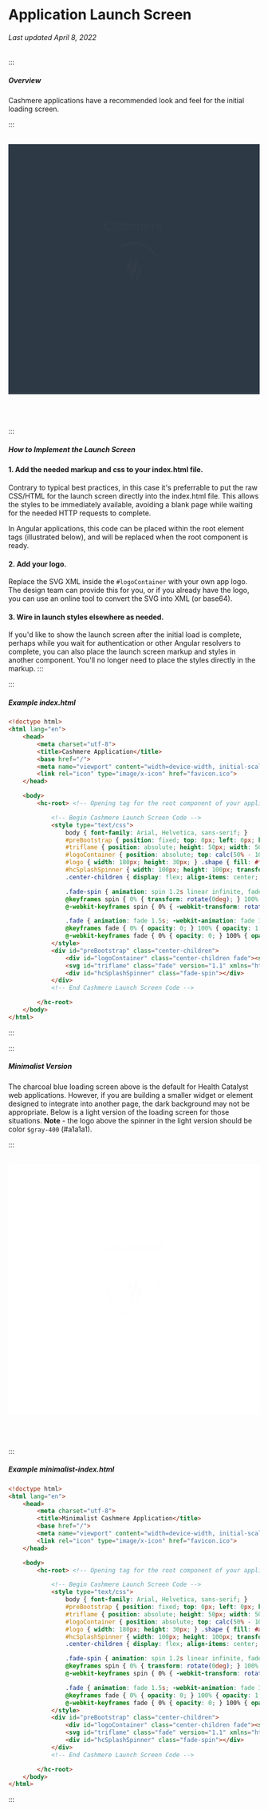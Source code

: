 # Application Launch Screen

###### Last updated April 8, 2022

:::

##### Overview

Cashmere applications have a recommended look and feel for the initial loading screen.

:::

<br>
<style type="text/css">
    #preBootstrap { position: relative; height: 500px; width: 100%; background-color: #2E3946; }
    #min-preBootstrap { position: relative; height: 500px; width: 100%; background-color: #FFFFFF; }
    #triflame { position: absolute; height: 50px; width: 50px; top: calc(50% - 25px); left: calc(50% - 25px); }
    #logoContainer { position: absolute; top: calc(50% - 100px); left: 0; width: 100%; }
    #logo { width: 180px; height: 30px; } .shape { fill: #fff;}
    #min-logo { width: 180px; height: 30px; } .shape { fill: #a1a1a1;}
    #hcSplashSpinner { width: 100px; height: 100px; transform-origin: center center; border: 3px solid rgba(0, 0, 0, 0.2); border-radius: 50%; border-top: 3px solid #fff; }
    #min-hcSplashSpinner { width: 100px; height: 100px; transform-origin: center center; border: 3px solid rgba(0, 0, 0, 0.1); border-radius: 50%; border-top: 3px solid #a1a1a1; }
    .center-children { display: flex; align-items: center; justify-content: center; }
    .fade-spin { animation: spin 1.2s linear infinite, fade 1.5s; -webkit-animation: spin 1.2s linear infinite, fade 1.5s; }
    @keyframes spin { 0% { transform: rotate(0deg); } 100% { transform: rotate(360deg); } }
    @-webkit-keyframes spin { 0% { -webkit-transform: rotate(0deg); } 100% { -webkit-transform: rotate(360deg); } }
    .fade { animation: fade 1.5s; -webkit-animation: fade 1.5s; }
    @keyframes fade { 0% { opacity: 0; } 100% { opacity: 1; } }
    @-webkit-keyframes fade { 0% { opacity: 0; } 100% { opacity: 1; } }
</style>
<div id="preBootstrap" class="center-children">
    <div id="logoContainer" class="center-children fade"><svg id="logo" data-name="Cashmere" xmlns="http://www.w3.org/2000/svg" viewBox="0 0 197.5 48.63"><defs><style>.cls-1{fill:#fff;}</style></defs><path class="cls-1" d="M23.41,11.23a39.16,39.16,0,0,0-6-.5C9.1,10.73,9,15.51,9,22s.06,11.27,8.33,11.27a38,38,0,0,0,6-.5l.48,4.08a33.15,33.15,0,0,1-7.72.85C6,37.7,3.55,32.92,3.55,22S6.05,6.31,16.17,6.31a33.76,33.76,0,0,1,7.72.84Z"/><path class="cls-1" d="M26.84,30.37c0-4.1,1.78-6.68,6.33-7.36a74.14,74.14,0,0,1,8.32-.62c0-3.26-1.42-4.9-5-4.9a68,68,0,0,0-8.17.59l-.41-3.67A54.67,54.67,0,0,1,37,13.56c5.17,0,9.43,1.41,9.43,7.4V31.32c0,1.55-.06,2.89-.19,4.32-2.63,1.48-6.13,2.06-10.51,2.06C29.34,37.7,26.84,35.2,26.84,30.37Zm14.65-4.71a35.79,35.79,0,0,0-6.38.57c-2.45.56-3.32,1.32-3.32,4.06,0,2.94,1.64,3.66,4.65,3.66a12.11,12.11,0,0,0,4.91-.81c.1-1,.14-2.1.14-3.15Z"/><path class="cls-1" d="M62.34,31c0-2.69-2.42-2.92-4.61-3.59-3.78-1.15-7.37-2.11-7.37-7.17s3.63-6.63,8.29-6.63a34.56,34.56,0,0,1,8.36.91l-.48,3.68a32,32,0,0,0-5.87-.63c-1.9,0-5.29,0-5.29,2.4s2.85,2.9,4.8,3.56c4,1.36,7.26,2.11,7.26,7.29,0,5.42-4,6.93-9.16,6.93a36.31,36.31,0,0,1-8.12-.93L50.63,33a39.79,39.79,0,0,0,6.25.65C58.75,33.66,62.34,33.72,62.34,31Z"/><path class="cls-1" d="M91.58,37.38h-5V22.9c0-3.75-.69-5.33-5.53-5.33a11.34,11.34,0,0,0-4.44.92V37.38h-5V4.79h5v9.65a19.31,19.31,0,0,1,5.81-.88c8.3,0,9.17,3.86,9.17,8.75Z"/><path class="cls-1" d="M114.81,37.38h-5V22.85c0-3.53-.85-5.32-4.65-5.32a9,9,0,0,0-3.6.78,28.93,28.93,0,0,0-.15,3.15V37.38h-5V19.93c0-1.54.07-2.89.2-4.32a23.38,23.38,0,0,1,9.78-2A9.72,9.72,0,0,1,112.21,15a21,21,0,0,1,7.58-1.47c7.35,0,8.43,4,8.43,8.75V37.38h-5V22.85c0-3.53-.85-5.32-4.65-5.32a9.36,9.36,0,0,0-4.13,1,15.43,15.43,0,0,1,.38,3.75Z"/><path class="cls-1" d="M137.62,28.13c.27,4.52,2.63,5.58,6.27,5.58a65.92,65.92,0,0,0,8.44-.61l.42,3.74a59,59,0,0,1-10.15.86c-7.88,0-9.95-5.11-9.95-12.08,0-8.53,2.64-12.06,10.46-12.06,8.46,0,10.27,4.46,10.27,11.47,0,.56,0,1.14-.06,1.74-2.7.47-8.31,1-11.55,1.17Zm4.6-3.65c1.73-.08,4.44-.3,6.07-.52a10.24,10.24,0,0,0,.05-1.1c0-3.58-1.32-5.53-5.23-5.53-5,0-5.62,3.13-5.62,7.38Z"/><path class="cls-1" d="M162.7,37.38h-5V19.93c0-1.54.07-2.89.2-4.32a19.74,19.74,0,0,1,9.24-2,21.74,21.74,0,0,1,2.19.09l-.4,4a16,16,0,0,0-1.79-.09,10.6,10.6,0,0,0-4.29.79,29,29,0,0,0-.15,3.16Z"/><path class="cls-1" d="M176.35,28.13c.26,4.52,2.62,5.58,6.27,5.58a65.75,65.75,0,0,0,8.43-.61l.42,3.74a58.87,58.87,0,0,1-10.15.86c-7.88,0-9.95-5.11-9.95-12.08,0-8.53,2.64-12.06,10.47-12.06,8.46,0,10.27,4.46,10.27,11.47,0,.56,0,1.14-.07,1.74-2.69.47-8.3,1-11.55,1.17Zm4.59-3.65c1.73-.08,4.45-.3,6.07-.52a10.24,10.24,0,0,0,.05-1.1c0-3.58-1.32-5.53-5.22-5.53-5,0-5.63,3.13-5.63,7.38Z"/></svg></div>
    <svg id="triflame" class="fade" version="1.1" xmlns="http://www.w3.org/2000/svg" x="0px" y="0px" viewBox="0 0 11.1 18.5" style="enable-background:new 0 0 11.1 18.5;" xml:space="preserve"><style type="text/css"> .st0{fill:#FFFFFF;} </style> <path class="st0" d="M5.7,18.3c-0.6-0.3-1.1-0.7-1.5-1.2c-0.4-0.5-0.8-1.1-1-1.8c-0.2-0.7-0.4-1.4-0.4-2.2c0-4.6,3.8-7,3.4-11.6 c0-0.3,0-0.5-0.1-0.8C5.9,0.5,5.8,0.3,5.7,0.2c0.6,0.3,1.1,0.7,1.5,1.2c0.4,0.5,0.8,1.1,1,1.8c0.2,0.7,0.4,1.4,0.4,2.2 c0,3.9-3.6,6.8-3.6,11c0,0.4,0.1,0.8,0.2,1.1C5.3,17.8,5.4,18.1,5.7,18.3"/> <path class="st0" d="M9.1,18.1c-0.4-0.2-0.7-0.5-1-0.8c-0.3-0.3-0.5-0.7-0.7-1.2c-0.2-0.4-0.2-0.9-0.2-1.5c0-3.1,2.8-4.8,2.4-8.7 c0.5,0.5,1,1.4,1.3,2C10.9,8.3,11,8.8,11,9.3c0,2.6-2.4,4.6-2.4,7.4c0,0.3,0,0.5,0.1,0.7C8.8,17.7,8.9,17.9,9.1,18.1"/> <path class="st0" d="M2,12.9c-0.4-0.2-0.7-0.5-1-0.8c-0.3-0.3-0.5-0.7-0.7-1.2C0.2,10.4,0.1,10,0.1,9.4c0-3.1,2.8-4.8,2.4-8.7 c0.5,0.5,1,1.4,1.3,2C3.9,3.2,4,3.6,4,4.2c0,2.6-2.4,4.6-2.4,7.4c0,0.3,0,0.5,0.1,0.7C1.8,12.5,1.9,12.7,2,12.9"/> </svg>
    <div id="hcSplashSpinner" class="fade-spin"></div>
</div>

<br>
<br>
<br>

:::
##### How to Implement the Launch Screen

#### 1. Add the needed markup and css to your index.html file.
Contrary to typical best practices, in this case it's preferrable to put the raw CSS/HTML for the launch screen directly into the index.html file. This allows the styles to be immediately available, avoiding a blank page while waiting for the needed HTTP requests to complete.

In Angular applications, this code can be placed within the root element tags (illustrated below), and will be replaced when the root component is ready.

#### 2. Add your logo.
Replace the SVG XML inside the `#logoContainer` with your own app logo. The design team can provide this for you, or if you already have the logo, you can use an online tool to convert the SVG into XML (or base64).

#### 3. Wire in launch styles elsewhere as needed.
If you'd like to show the launch screen after the initial load is complete, perhaps while you wait for authentication or other Angular resolvers to complete, you can also place the launch screen markup and styles in another component. You'll no longer need to place the styles directly in the markup.
:::


:::

##### Example index.html

```html
<!doctype html>
<html lang="en">
    <head>
        <meta charset="utf-8">
        <title>Cashmere Application</title>
        <base href="/">
        <meta name="viewport" content="width=device-width, initial-scale=1">
        <link rel="icon" type="image/x-icon" href="favicon.ico">
    </head>

    <body>
        <hc-root> <!-- Opening tag for the root component of your application (if an angular app) -->

            <!-- Begin Cashmere Launch Screen Code -->
            <style type="text/css">
                body { font-family: Arial, Helvetica, sans-serif; }
                #preBootstrap { position: fixed; top: 0px; left: 0px; height: 100%; width: 100%; background-color: #2E3946; z-index: 999999; }
                #triflame { position: absolute; height: 50px; width: 50px; top: calc(50% - 25px); left: calc(50% - 25px); }
                #logoContainer { position: absolute; top: calc(50% - 100px); left: 0; width: 100%; }
                #logo { width: 180px; height: 30px; } .shape { fill: #fff;}
                #hcSplashSpinner { width: 100px; height: 100px; transform-origin: center center; border: 3px solid rgba(0, 0, 0, 0.2); border-radius: 50%; border-top: 3px solid #fff; }
                .center-children { display: flex; align-items: center; justify-content: center; }

                .fade-spin { animation: spin 1.2s linear infinite, fade 1.5s; -webkit-animation: spin 1.2s linear infinite, fade 1.5s; }
                @keyframes spin { 0% { transform: rotate(0deg); } 100% { transform: rotate(360deg); } }
                @-webkit-keyframes spin { 0% { -webkit-transform: rotate(0deg); } 100% { -webkit-transform: rotate(360deg); } }

                .fade { animation: fade 1.5s; -webkit-animation: fade 1.5s; }
                @keyframes fade { 0% { opacity: 0; } 100% { opacity: 1; } }
                @-webkit-keyframes fade { 0% { opacity: 0; } 100% { opacity: 1; } }
            </style>
            <div id="preBootstrap" class="center-children">
                <div id="logoContainer" class="center-children fade"><svg id="logo" data-name="AppLogo" xmlns="http://www.w3.org/2000/svg" viewBox="0 0 747.7 110.52"><!-- your logo SVG code --></svg></div>
                <svg id="triflame" class="fade" version="1.1" xmlns="http://www.w3.org/2000/svg" x="0px" y="0px" viewBox="0 0 11.1 18.5" style="enable-background:new 0 0 11.1 18.5;" xml:space="preserve"><style type="text/css"> .st0{fill:#FFFFFF;} </style> <path class="st0" d="M5.7,18.3c-0.6-0.3-1.1-0.7-1.5-1.2c-0.4-0.5-0.8-1.1-1-1.8c-0.2-0.7-0.4-1.4-0.4-2.2c0-4.6,3.8-7,3.4-11.6 c0-0.3,0-0.5-0.1-0.8C5.9,0.5,5.8,0.3,5.7,0.2c0.6,0.3,1.1,0.7,1.5,1.2c0.4,0.5,0.8,1.1,1,1.8c0.2,0.7,0.4,1.4,0.4,2.2 c0,3.9-3.6,6.8-3.6,11c0,0.4,0.1,0.8,0.2,1.1C5.3,17.8,5.4,18.1,5.7,18.3"/> <path class="st0" d="M9.1,18.1c-0.4-0.2-0.7-0.5-1-0.8c-0.3-0.3-0.5-0.7-0.7-1.2c-0.2-0.4-0.2-0.9-0.2-1.5c0-3.1,2.8-4.8,2.4-8.7 c0.5,0.5,1,1.4,1.3,2C10.9,8.3,11,8.8,11,9.3c0,2.6-2.4,4.6-2.4,7.4c0,0.3,0,0.5,0.1,0.7C8.8,17.7,8.9,17.9,9.1,18.1"/> <path class="st0" d="M2,12.9c-0.4-0.2-0.7-0.5-1-0.8c-0.3-0.3-0.5-0.7-0.7-1.2C0.2,10.4,0.1,10,0.1,9.4c0-3.1,2.8-4.8,2.4-8.7 c0.5,0.5,1,1.4,1.3,2C3.9,3.2,4,3.6,4,4.2c0,2.6-2.4,4.6-2.4,7.4c0,0.3,0,0.5,0.1,0.7C1.8,12.5,1.9,12.7,2,12.9"/> </svg>
                <div id="hcSplashSpinner" class="fade-spin"></div>
            </div>
            <!-- End Cashmere Launch Screen Code -->

        </hc-root>
    </body>
</html>
```
:::

:::

##### Minimalist Version

The charcoal blue loading screen above is the default for Health Catalyst web applications.
However, if you are building a smaller widget or element designed to integrate into another page, the dark background may not be appropriate.
Below is a light version of the loading screen for those situations.
**Note** - the logo above the spinner in the light version should be color `$gray-400` (#a1a1a1).

:::

<br>
<div id="min-preBootstrap" class="center-children">
    <div id="logoContainer" class="center-children fade"><svg id="min-logo" data-name="Cashmere-Min" xmlns="http://www.w3.org/2000/svg" viewBox="0 0 197.5 48.63"><defs><style>.cls-min-1{fill:#a1a1a1;}</style></defs><path class="cls-min-1" d="M23.41,11.23a39.16,39.16,0,0,0-6-.5C9.1,10.73,9,15.51,9,22s.06,11.27,8.33,11.27a38,38,0,0,0,6-.5l.48,4.08a33.15,33.15,0,0,1-7.72.85C6,37.7,3.55,32.92,3.55,22S6.05,6.31,16.17,6.31a33.76,33.76,0,0,1,7.72.84Z"/><path class="cls-min-1" d="M26.84,30.37c0-4.1,1.78-6.68,6.33-7.36a74.14,74.14,0,0,1,8.32-.62c0-3.26-1.42-4.9-5-4.9a68,68,0,0,0-8.17.59l-.41-3.67A54.67,54.67,0,0,1,37,13.56c5.17,0,9.43,1.41,9.43,7.4V31.32c0,1.55-.06,2.89-.19,4.32-2.63,1.48-6.13,2.06-10.51,2.06C29.34,37.7,26.84,35.2,26.84,30.37Zm14.65-4.71a35.79,35.79,0,0,0-6.38.57c-2.45.56-3.32,1.32-3.32,4.06,0,2.94,1.64,3.66,4.65,3.66a12.11,12.11,0,0,0,4.91-.81c.1-1,.14-2.1.14-3.15Z"/><path class="cls-min-1" d="M62.34,31c0-2.69-2.42-2.92-4.61-3.59-3.78-1.15-7.37-2.11-7.37-7.17s3.63-6.63,8.29-6.63a34.56,34.56,0,0,1,8.36.91l-.48,3.68a32,32,0,0,0-5.87-.63c-1.9,0-5.29,0-5.29,2.4s2.85,2.9,4.8,3.56c4,1.36,7.26,2.11,7.26,7.29,0,5.42-4,6.93-9.16,6.93a36.31,36.31,0,0,1-8.12-.93L50.63,33a39.79,39.79,0,0,0,6.25.65C58.75,33.66,62.34,33.72,62.34,31Z"/><path class="cls-min-1" d="M91.58,37.38h-5V22.9c0-3.75-.69-5.33-5.53-5.33a11.34,11.34,0,0,0-4.44.92V37.38h-5V4.79h5v9.65a19.31,19.31,0,0,1,5.81-.88c8.3,0,9.17,3.86,9.17,8.75Z"/><path class="cls-min-1" d="M114.81,37.38h-5V22.85c0-3.53-.85-5.32-4.65-5.32a9,9,0,0,0-3.6.78,28.93,28.93,0,0,0-.15,3.15V37.38h-5V19.93c0-1.54.07-2.89.2-4.32a23.38,23.38,0,0,1,9.78-2A9.72,9.72,0,0,1,112.21,15a21,21,0,0,1,7.58-1.47c7.35,0,8.43,4,8.43,8.75V37.38h-5V22.85c0-3.53-.85-5.32-4.65-5.32a9.36,9.36,0,0,0-4.13,1,15.43,15.43,0,0,1,.38,3.75Z"/><path class="cls-min-1" d="M137.62,28.13c.27,4.52,2.63,5.58,6.27,5.58a65.92,65.92,0,0,0,8.44-.61l.42,3.74a59,59,0,0,1-10.15.86c-7.88,0-9.95-5.11-9.95-12.08,0-8.53,2.64-12.06,10.46-12.06,8.46,0,10.27,4.46,10.27,11.47,0,.56,0,1.14-.06,1.74-2.7.47-8.31,1-11.55,1.17Zm4.6-3.65c1.73-.08,4.44-.3,6.07-.52a10.24,10.24,0,0,0,.05-1.1c0-3.58-1.32-5.53-5.23-5.53-5,0-5.62,3.13-5.62,7.38Z"/><path class="cls-min-1" d="M162.7,37.38h-5V19.93c0-1.54.07-2.89.2-4.32a19.74,19.74,0,0,1,9.24-2,21.74,21.74,0,0,1,2.19.09l-.4,4a16,16,0,0,0-1.79-.09,10.6,10.6,0,0,0-4.29.79,29,29,0,0,0-.15,3.16Z"/><path class="cls-min-1" d="M176.35,28.13c.26,4.52,2.62,5.58,6.27,5.58a65.75,65.75,0,0,0,8.43-.61l.42,3.74a58.87,58.87,0,0,1-10.15.86c-7.88,0-9.95-5.11-9.95-12.08,0-8.53,2.64-12.06,10.47-12.06,8.46,0,10.27,4.46,10.27,11.47,0,.56,0,1.14-.07,1.74-2.69.47-8.3,1-11.55,1.17Zm4.59-3.65c1.73-.08,4.45-.3,6.07-.52a10.24,10.24,0,0,0,.05-1.1c0-3.58-1.32-5.53-5.22-5.53-5,0-5.63,3.13-5.63,7.38Z"/></svg></div>
    <svg id="triflame" class="fade" version="1.1" xmlns="http://www.w3.org/2000/svg" x="0px" y="0px" viewBox="0 0 11.1 18.5" style="enable-background:new 0 0 11.1 18.5;" xml:space="preserve"><style type="text/css"> .st0-min{fill:#a1a1a1;} </style> <path class="st0-min" d="M5.7,18.3c-0.6-0.3-1.1-0.7-1.5-1.2c-0.4-0.5-0.8-1.1-1-1.8c-0.2-0.7-0.4-1.4-0.4-2.2c0-4.6,3.8-7,3.4-11.6 c0-0.3,0-0.5-0.1-0.8C5.9,0.5,5.8,0.3,5.7,0.2c0.6,0.3,1.1,0.7,1.5,1.2c0.4,0.5,0.8,1.1,1,1.8c0.2,0.7,0.4,1.4,0.4,2.2 c0,3.9-3.6,6.8-3.6,11c0,0.4,0.1,0.8,0.2,1.1C5.3,17.8,5.4,18.1,5.7,18.3"/> <path class="st0-min" d="M9.1,18.1c-0.4-0.2-0.7-0.5-1-0.8c-0.3-0.3-0.5-0.7-0.7-1.2c-0.2-0.4-0.2-0.9-0.2-1.5c0-3.1,2.8-4.8,2.4-8.7 c0.5,0.5,1,1.4,1.3,2C10.9,8.3,11,8.8,11,9.3c0,2.6-2.4,4.6-2.4,7.4c0,0.3,0,0.5,0.1,0.7C8.8,17.7,8.9,17.9,9.1,18.1"/> <path class="st0-min" d="M2,12.9c-0.4-0.2-0.7-0.5-1-0.8c-0.3-0.3-0.5-0.7-0.7-1.2C0.2,10.4,0.1,10,0.1,9.4c0-3.1,2.8-4.8,2.4-8.7 c0.5,0.5,1,1.4,1.3,2C3.9,3.2,4,3.6,4,4.2c0,2.6-2.4,4.6-2.4,7.4c0,0.3,0,0.5,0.1,0.7C1.8,12.5,1.9,12.7,2,12.9"/> </svg>
    <div id="min-hcSplashSpinner" class="fade-spin"></div>
</div>

<br>
<br>
<br>

:::

##### Example minimalist-index.html

```html
<!doctype html>
<html lang="en">
    <head>
        <meta charset="utf-8">
        <title>Minimalist Cashmere Application</title>
        <base href="/">
        <meta name="viewport" content="width=device-width, initial-scale=1">
        <link rel="icon" type="image/x-icon" href="favicon.ico">
    </head>

    <body>
        <hc-root> <!-- Opening tag for the root component of your application (if an angular app) -->

            <!-- Begin Cashmere Launch Screen Code -->
            <style type="text/css">
                body { font-family: Arial, Helvetica, sans-serif; }
                #preBootstrap { position: fixed; top: 0px; left: 0px; height: 100%; width: 100%; background-color: #FFFFFF; z-index: 999999; }
                #triflame { position: absolute; height: 50px; width: 50px; top: calc(50% - 25px); left: calc(50% - 25px); }
                #logoContainer { position: absolute; top: calc(50% - 100px); left: 0; width: 100%; }
                #logo { width: 180px; height: 30px; } .shape { fill: #a1a1a1;}
                #hcSplashSpinner { width: 100px; height: 100px; transform-origin: center center; border: 3px solid rgba(0, 0, 0, 0.2); border-radius: 50%; border-top: 3px solid #a1a1a1; }
                .center-children { display: flex; align-items: center; justify-content: center; }

                .fade-spin { animation: spin 1.2s linear infinite, fade 1.5s; -webkit-animation: spin 1.2s linear infinite, fade 1.5s; }
                @keyframes spin { 0% { transform: rotate(0deg); } 100% { transform: rotate(360deg); } }
                @-webkit-keyframes spin { 0% { -webkit-transform: rotate(0deg); } 100% { -webkit-transform: rotate(360deg); } }

                .fade { animation: fade 1.5s; -webkit-animation: fade 1.5s; }
                @keyframes fade { 0% { opacity: 0; } 100% { opacity: 1; } }
                @-webkit-keyframes fade { 0% { opacity: 0; } 100% { opacity: 1; } }
            </style>
            <div id="preBootstrap" class="center-children">
                <div id="logoContainer" class="center-children fade"><svg id="logo" data-name="AppLogo" xmlns="http://www.w3.org/2000/svg" viewBox="0 0 747.7 110.52"><!-- your logo SVG code --></svg></div>
                <svg id="triflame" class="fade" version="1.1" xmlns="http://www.w3.org/2000/svg" x="0px" y="0px" viewBox="0 0 11.1 18.5" style="enable-background:new 0 0 11.1 18.5;" xml:space="preserve"><style type="text/css"> .st0{fill:#a1a1a1;} </style> <path class="st0" d="M5.7,18.3c-0.6-0.3-1.1-0.7-1.5-1.2c-0.4-0.5-0.8-1.1-1-1.8c-0.2-0.7-0.4-1.4-0.4-2.2c0-4.6,3.8-7,3.4-11.6 c0-0.3,0-0.5-0.1-0.8C5.9,0.5,5.8,0.3,5.7,0.2c0.6,0.3,1.1,0.7,1.5,1.2c0.4,0.5,0.8,1.1,1,1.8c0.2,0.7,0.4,1.4,0.4,2.2 c0,3.9-3.6,6.8-3.6,11c0,0.4,0.1,0.8,0.2,1.1C5.3,17.8,5.4,18.1,5.7,18.3"/> <path class="st0" d="M9.1,18.1c-0.4-0.2-0.7-0.5-1-0.8c-0.3-0.3-0.5-0.7-0.7-1.2c-0.2-0.4-0.2-0.9-0.2-1.5c0-3.1,2.8-4.8,2.4-8.7 c0.5,0.5,1,1.4,1.3,2C10.9,8.3,11,8.8,11,9.3c0,2.6-2.4,4.6-2.4,7.4c0,0.3,0,0.5,0.1,0.7C8.8,17.7,8.9,17.9,9.1,18.1"/> <path class="st0" d="M2,12.9c-0.4-0.2-0.7-0.5-1-0.8c-0.3-0.3-0.5-0.7-0.7-1.2C0.2,10.4,0.1,10,0.1,9.4c0-3.1,2.8-4.8,2.4-8.7 c0.5,0.5,1,1.4,1.3,2C3.9,3.2,4,3.6,4,4.2c0,2.6-2.4,4.6-2.4,7.4c0,0.3,0,0.5,0.1,0.7C1.8,12.5,1.9,12.7,2,12.9"/> </svg>
                <div id="hcSplashSpinner" class="fade-spin"></div>
            </div>
            <!-- End Cashmere Launch Screen Code -->

        </hc-root>
    </body>
</html>
```
:::
